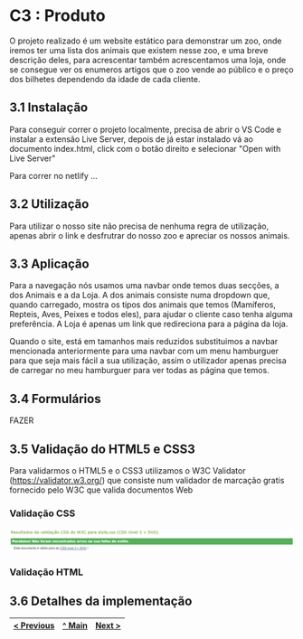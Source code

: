 # C3 : Produto

O projeto realizado é um website estático para demonstrar um zoo, onde iremos ter uma lista dos animais que existem nesse zoo, e uma breve descrição deles, para acrescentar também acrescentamos uma loja, onde se consegue ver os enumeros artigos que o zoo vende ao público e o preço dos bilhetes dependendo da idade de cada cliente.

## 3.1 Instalação

Para conseguir correr o projeto localmente, precisa de abrir o VS Code e instalar a extensão Live Server, depois de já estar instalado vá ao documento index.html, click com o botão direito e selecionar "Open with Live Server"

Para correr no netlify ...

## 3.2 Utilização 

Para utilizar o nosso site não precisa de nenhuma regra de utilização, apenas abrir o link e desfrutrar do nosso zoo e apreciar os nossos animais.

## 3.3 Aplicação

Para a navegação nós usamos uma navbar onde temos duas secções, a dos Animais e a da Loja. A dos animais consiste numa dropdown que, quando carregado, mostra os tipos dos animais que temos (Mamíferos, Repteis, Aves, Peixes  e todos eles), para ajudar o cliente caso tenha alguma preferência. A Loja é apenas um link que redireciona para a página da loja.

Quando o site, está em tamanhos mais reduzidos substituimos a navbar mencionada anteriormente para uma navbar com um menu hamburguer para que seja mais fácil a sua utilização, assim o utilizador apenas precisa
de carregar no meu hamburguer para ver todas as página que temos.

## 3.4 Formulários

 FAZER

## 3.5 Validação do HTML5 e CSS3 

Para validarmos o HTML5 e o CSS3 utilizamos o W3C Validator (https://validator.w3.org/) que consiste num validador de marcação gratis fornecido pelo W3C que valida documentos Web

### Validação CSS

![Style CSS Validator](../src/img/ValidateCSS.png) 

### Validação HTML 

## 3.6 Detalhes da implementação



[< Previous](c2.md) | [^ Main](../README.md) | [Next >](c4.md)
:--- | :---: | ---: 

